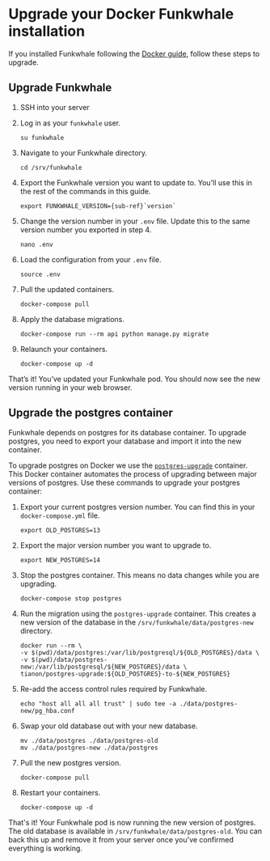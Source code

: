 # Upgrade your Docker Funkwhale installation

If you installed Funkwhale following the [Docker guide](../installation_docs/docker), follow these steps to upgrade.

## Upgrade Funkwhale

1. SSH into your server
2. Log in as your `funkwhale` user.

   ```{code} bash
   su funkwhale
   ```

3. Navigate to your Funkwhale directory.

   ```{code} bash
   cd /srv/funkwhale
   ```

4. Export the Funkwhale version you want to update to. You'll use this in the rest of the commands in this guide.

   ```{parsed-literal}
   export FUNKWHALE_VERSION={sub-ref}`version`
   ```

5. Change the version number in your `.env` file. Update this to the same version number you exported in step 4.

   ```{code} bash
   nano .env
   ```

6. Load the configuration from your `.env` file.

   ```{code} bash
   source .env
   ```

7. Pull the updated containers.

   ```{code} bash
   docker-compose pull
   ```

8. Apply the database migrations.

   ```{code} bash
   docker-compose run --rm api python manage.py migrate
   ```

9. Relaunch your containers.

   ```{code} bash
   docker-compose up -d
   ```

That’s it! You’ve updated your Funkwhale pod. You should now see the new version running in your web browser.

## Upgrade the postgres container

Funkwhale depends on postgres for its database container. To upgrade postgres, you need to export your database and import it into the new container.

To upgrade postgres on Docker we use the [`postgres-upgrade`](https://hub.docker.com/r/tianon/postgres-upgrade/) container. This Docker container automates the process of upgrading between major versions of postgres. Use these commands to upgrade your postgres container:

1. Export your current postgres version number. You can find this in your `docker-compose.yml` file.

   ```{code} bash
   export OLD_POSTGRES=13
   ```

2. Export the major version number you want to upgrade to.

   ```{code} bash
   export NEW_POSTGRES=14
   ```

3. Stop the postgres container. This means no data changes while you are upgrading.

   ```{code} bash
   docker-compose stop postgres
   ```

4. Run the migration using the `postgres-upgrade` container. This creates a new version of the database in the `/srv/funkwhale/data/postgres-new` directory.

   ```{code} bash
   docker run --rm \
   -v $(pwd)/data/postgres:/var/lib/postgresql/${OLD_POSTGRES}/data \
   -v $(pwd)/data/postgres-new:/var/lib/postgresql/${NEW_POSTGRES}/data \
   tianon/postgres-upgrade:${OLD_POSTGRES}-to-${NEW_POSTGRES}
   ```

5. Re-add the access control rules required by Funkwhale.

   ```{code} bash
   echo "host all all all trust" | sudo tee -a ./data/postgres-new/pg_hba.conf
   ```

6. Swap your old database out with your new database.

   ```{code} bash
   mv ./data/postgres ./data/postgres-old
   mv ./data/postgres-new ./data/postgres
   ```

7. Pull the new postgres version.

   ```{code} bash
   docker-compose pull
   ```

8. Restart your containers.

   ```{code} bash
   docker-compose up -d
   ```

That's it! Your Funkwhale pod is now running the new version of postgres. The old database is available in `/srv/funkwhale/data/postgres-old`. You can back this up and remove it from your server once you've confirmed everything is working.
